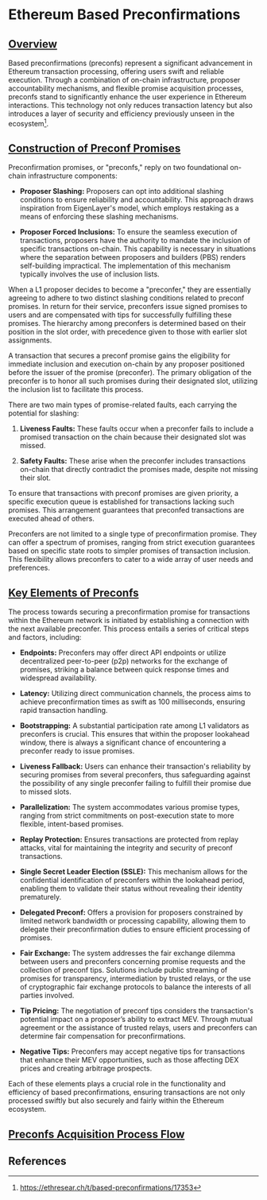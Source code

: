 
# Ethereum Based Preconfirmations

## [Overview](#overview)

Based preconfirmations (preconfs) represent a significant advancement in Ethereum transaction processing, offering users swift and reliable execution. Through a combination of on-chain infrastructure, proposer accountability mechanisms, and flexible promise acquisition processes, preconfs stand to significantly enhance the user experience in Ethereum interactions. This technology not only reduces transaction latency but also introduces a layer of security and efficiency previously unseen in the ecosystem[^1].


## [Construction of Preconf Promises](#construction-of-preconf-promises)

Preconfirmation promises, or "preconfs," reply on two foundational on-chain infrastructure components:

- **Proposer Slashing:** Proposers can opt into additional slashing conditions to ensure reliability and accountability. This approach draws inspiration from EigenLayer's model, which employs restaking as a means of enforcing these slashing mechanisms.

- **Proposer Forced Inclusions:** To ensure the seamless execution of transactions, proposers have the authority to mandate the inclusion of specific transactions on-chain. This capability is necessary in situations where the separation between proposers and builders (PBS) renders self-building impractical. The implementation of this mechanism typically involves the use of inclusion lists.


When a L1 proposer decides to become a "preconfer," they are essentially agreeing to adhere to two distinct slashing conditions related to preconf promises. In return for their service, preconfers issue signed promises to users and are compensated with tips for successfully fulfilling these promises. The hierarchy among preconfers is determined based on their position in the slot order, with precedence given to those with earlier slot assignments.

A transaction that secures a preconf promise gains the eligibility for immediate inclusion and execution on-chain by any proposer positioned before the issuer of the promise (preconfer). The primary obligation of the preconfer is to honor all such promises during their designated slot, utilizing the inclusion list to facilitate this process.

There are two main types of promise-related faults, each carrying the potential for slashing:

1. **Liveness Faults:** These faults occur when a preconfer fails to include a promised transaction on the chain because their designated slot was missed.

2. **Safety Faults:** These arise when the preconfer includes transactions on-chain that directly contradict the promises made, despite not missing their slot.


To ensure that transactions with preconf promises are given priority, a specific execution queue is established for transactions lacking such promises. This arrangement guarantees that preconfed transactions are executed ahead of others.

Preconfers are not limited to a single type of preconfirmation promise. They can offer a spectrum of promises, ranging from strict execution guarantees based on specific state roots to simpler promises of transaction inclusion. This flexibility allows preconfers to cater to a wide array of user needs and preferences.


## [Key Elements of Preconfs](#key-elements-of-preconfs)

The process towards securing a preconfirmation promise for transactions within the Ethereum network is initiated by establishing a connection with the next available preconfer. This process entails a series of critical steps and factors, including:

- **Endpoints:** Preconfers may offer direct API endpoints or utilize decentralized peer-to-peer (p2p) networks for the exchange of promises, striking a balance between quick response times and widespread availability.

- **Latency:** Utilizing direct communication channels, the process aims to achieve preconfirmation times as swift as 100 milliseconds, ensuring rapid transaction handling.

- **Bootstrapping:** A substantial participation rate among L1 validators as preconfers is crucial. This ensures that within the proposer lookahead window, there is always a significant chance of encountering a preconfer ready to issue promises.

- **Liveness Fallback:** Users can enhance their transaction's reliability by securing promises from several preconfers, thus safeguarding against the possibility of any single preconfer failing to fulfill their promise due to missed slots.

- **Parallelization:** The system accommodates various promise types, ranging from strict commitments on post-execution state to more flexible, intent-based promises.

- **Replay Protection:** Ensures transactions are protected from replay attacks, vital for maintaining the integrity and security of preconf transactions.

- **Single Secret Leader Election (SSLE):** This mechanism allows for the confidential identification of preconfers within the lookahead period, enabling them to validate their status without revealing their identity prematurely.

- **Delegated Preconf:** Offers a provision for proposers constrained by limited network bandwidth or processing capability, allowing them to delegate their preconfirmation duties to ensure efficient processing of promises.

- **Fair Exchange:** The system addresses the fair exchange dilemma between users and preconfers concerning promise requests and the collection of preconf tips. Solutions include public streaming of promises for transparency, intermediation by trusted relays, or the use of cryptographic fair exchange protocols to balance the interests of all parties involved.

- **Tip Pricing:** The negotiation of preconf tips considers the transaction's potential impact on a proposer’s ability to extract MEV. Through mutual agreement or the assistance of trusted relays, users and preconfers can determine fair compensation for preconfirmations.

- **Negative Tips:** Preconfers may accept negative tips for transactions that enhance their MEV opportunities, such as those affecting DEX prices and creating arbitrage prospects.


Each of these elements plays a crucial role in the functionality and efficiency of based preconfirmations, ensuring transactions are not only processed swiftly but also securely and fairly within the Ethereum ecosystem.


## [Preconfs Acquisition Process Flow](#preconfs-acquisition-process-flow)


## References
[^1]: https://ethresear.ch/t/based-preconfirmations/17353 
